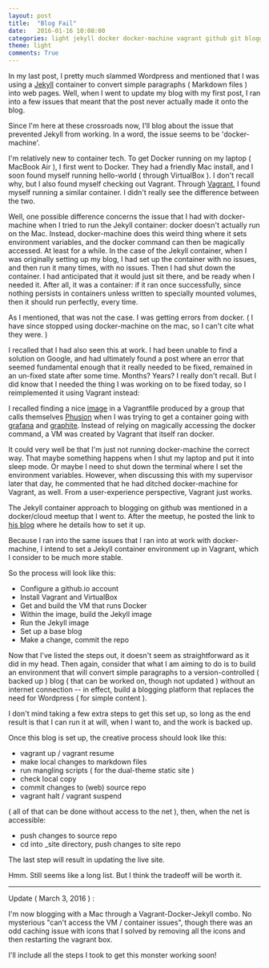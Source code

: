 ```yaml
---
layout: post
title:  "Blog Fail"
date:   2016-01-16 10:08:00
categories: light jekyll docker docker-machine vagrant github git blogging opinion
theme: light
comments: True
---
```



In my last post, I pretty much slammed Wordpress and mentioned that I was using a [Jekyll](https://jekyllrb.com) container to convert simple paragraphs ( Markdown files ) into web pages. Well, when I went to update my blog with my first post, I ran into a few issues that meant that the post never actually made it onto the blog.

Since I'm here at these crossroads now, I'll blog about the issue that prevented Jekyll from working. In a word, the issue seems to be 'docker-machine'.

I'm relatively new to container tech. To get Docker running on my laptop ( MacBook Air ), I first went to Docker. They had a friendly Mac install, and I soon found myself running hello-world ( through VirtualBox ). I don't recall why, but I also found myself checking out Vagrant. Through [Vagrant](https://www.vagrantup.com), I found myself running a similar container. I didn't really see the difference between the two.

Well, one possible difference concerns the issue that I had with docker-machine when I tried to run the Jekyll container: docker doesn't actually run on the Mac. Instead, docker-machine does this weird thing where it sets environment variables, and the docker command can then be magically accessed. At least for a while. In the case of the Jekyll container, when I was originally setting up my blog, I had set up the container with no issues, and then run it many times, with no issues. Then I had shut down the container. I had anticipated that it would just sit there, and be ready when I needed it. After all, it was a container: if it ran once successfully, since nothing persists in containers unless written to specially mounted volumes, then it should run perfectly, every time.

As I mentioned, that was not the case. I was getting errors from docker. ( I have since stopped using docker-machine on the mac, so I can't cite what they were. )

I recalled that I had also seen this at work. I had been unable to find a solution on Google, and had ultimately found a post where an error that seemed fundamental enough that it really needed to be fixed, remained in an un-fixed state after some time. Months? Years? I really don't recall. But I did know that I needed the thing I was working on to be fixed today, so I  reimplemented it using Vagrant instead:

I recalled finding a nice [image](https://hub.docker.com/r/phusion/baseimage/) in a Vagrantfile produced by a group that calls themselves [Phusion](http://www.phusion.nl) when I was trying to get a container going with [grafana](https://hub.docker.com/r/grafana/grafana/) and [graphite](https://hub.docker.com/r/hopsoft/graphite-statsd/). Instead of relying on magically accessing the docker command, a VM was created by Vagrant that itself ran docker. 

It could very well be that I'm just not running docker-machine the correct way. That maybe something happens when I shut my laptop and put it into sleep mode. Or maybe I need to shut down the terminal where I set the environment variables. However, when discussing this with my supervisor later that day, he commented that he had ditched docker-machine for Vagrant, as well. From a user-experience perspective, Vagrant just works.

The Jekyll container approach to blogging on github was mentioned in a docker/cloud meetup that I went to. After the meetup, he posted the link to [his blog](http://behemphi.github.io/github-pages/docker/2015/12/02/github-pages-with-docker.html) where he details how to set it up.

Because I ran into the same issues that I ran into at work with docker-machine, I intend to set a Jekyll container environment up in Vagrant, which I consider to be much more stable.

So the process will look like this:

- Configure a github.io account
- Install Vagrant and VirtualBox
- Get and build the VM that runs Docker
- Within the image, build the Jekyll image
- Run the Jekyll image
- Set up a base blog
- Make a change, commit the repo

Now that I've listed the steps out, it doesn't seem as straightforward as it did in my head. Then again, consider that what I am aiming to do is to build an environment that will convert simple paragraphs to a version-controlled ( backed up ) blog ( that can be worked on, though not updated ) without an internet connection -- in effect, build a blogging platform that replaces the need for Wordpress ( for simple content ).

I don't mind taking a few extra steps to get this set up, so long as the end result is that I can run it at will, when I want to, and the work is backed up.

Once this blog is set up, the creative process should look like this:

- vagrant up / vagrant resume
- make local changes to markdown files
- run mangling scripts ( for the dual-theme static site )
- check local copy
- commit changes to (web) source repo
- vagrant halt / vagrant suspend

( all of that can be done without access to the net ), then, when the net is accessible:

- push changes to source repo
- cd into \_site directory, push changes to site repo

The last step will result in updating the live site.

Hmm. Still seems like a long list. But I think the tradeoff will be worth it.

---

Update ( March 3, 2016 ) :

I'm now blogging with a Mac through a Vagrant-Docker-Jekyll combo. No mysterious "can't access the VM / container issues", though there was an odd caching issue with icons that I solved by removing all the icons and then restarting the vagrant box.

I'll include all the steps I took to get this monster working soon!
